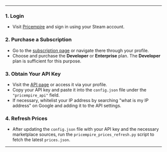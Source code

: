 
---

### 1. Login

- Visit [Pricempire](https://pricempire.com/?r=76561199570079350) and sign in using your Steam account.

### 2. Purchase a Subscription

- Go to the [subscription page](https://pricempire.com/subscribe) or navigate there through your profile.
- Choose and purchase the **Developer** or **Enterprise** plan. The **Developer** plan is sufficient for this purpose.

### 3. Obtain Your API Key

- Visit the [API page](https://pricempire.com/user/api) or access it via your profile.
- Copy your API key and paste it into the `config.json` file under the `"pricempire_api"` field.
- If necessary, whitelist your IP address by searching "what is my IP address" on Google and adding it to the API settings.

### 4. Refresh Prices

- After updating the `config.json` file with your API key and the necessary marketplace sources, run the `pricempire_prices_refresh.py` script to fetch the latest `prices.json`.

---
